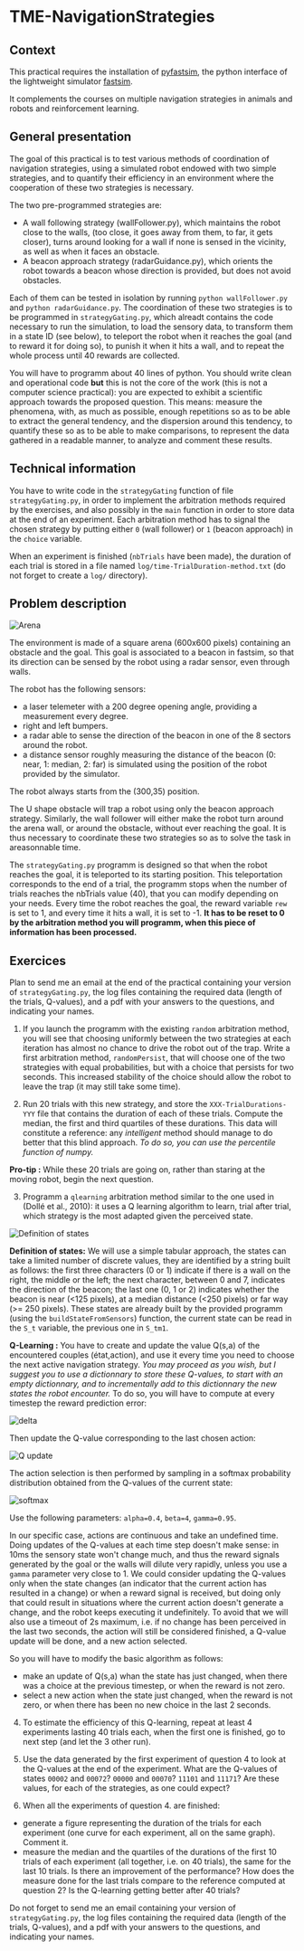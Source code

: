 # TME-NavigationStrategies

## Context

This practical requires the installation of [pyfastsim](https://github.com/alexendy/pyfastsim), the python interface of the lightweight simulator [fastsim](https://github.com/jbmouret/libfastsim).

It complements the courses on multiple navigation strategies in animals and robots and reinforcement learning.

## General presentation

The goal of this practical is to test various methods of coordination of navigation strategies, using a simulated robot endowed with two simple strategies, and to quantify their efficiency in an environment where the cooperation of these two strategies is necessary.

The two pre-programmed strategies are:
* A wall following strategy (wallFollower.py), which maintains the robot close to the walls, (too close, it goes away from them, to far, it gets closer), turns around looking for a wall if none is sensed in the vicinity, as well as when it faces an obstacle.
* A beacon approach strategy (radarGuidance.py), which orients the robot towards a beacon whose direction is provided, but does not avoid obstacles.

Each of them can be tested in isolation by running ```python wallFollower.py``` and ```python radarGuidance.py```. The coordination of these two strategies is to be programmed in ```strategyGating.py```, which alreadt contains the code necessary to run the simulation, to load the sensory data, to transform them in a state ID (see below), to teleport the robot when it reaches the goal (and to reward it for doing so), to punish it when it hits a wall, and to repeat the whole process until 40 rewards are collected.

You will have to programm about 40 lines of python. You should write clean and operational code **but** this is not the core of the work (this is not a computer science practical): you are expected to exhibit a scientific approach towards the proposed question. This means: measure the phenomena, with, as much as possible, enough repetitions so as to be able to extract the general tendency, and the dispersion around this tendency, to quantify these so as to be able to make comparisons, to represent the data gathered in a readable manner, to analyze and comment these results.

## Technical information

You have to write code in the ```strategyGating``` function of file ```strategyGating.py```, in order to implement the arbitration methods required by the exercises, and also possibly in the ```main``` function in order to store data at the end of an experiment. Each arbitration method has to signal the chosen strategy by putting either ```0``` (wall follower) or ```1``` (beacon approach) in the ```choice``` variable.

When an experiment is finished (```nbTrials``` have been made), the duration of each trial is stored in a file named ```log/time-TrialDuration-method.txt``` (do not forget to create a ```log/``` directory).

## Problem description

![Arena](entonnoir2.png)

The environment is made of a square arena (600x600 pixels) containing an obstacle and the goal. This goal is associated to a beacon in fastsim, so that its direction can be sensed by the robot using a radar sensor, even through walls.

The robot has the following sensors:
- a laser telemeter with a 200 degree opening angle, providing a measurement every degree.
- right and left bumpers.
- a radar able to sense the direction of the beacon in one of the 8 sectors around the robot.
- a distance sensor roughly measuring the distance of the beacon (0: near, 1: median, 2: far) is simulated using the position of the robot provided by the simulator.

The robot always starts from the (300,35) position.

The U shape obstacle will trap a robot using only the beacon approach strategy.
Similarly, the wall follower will either make the robot turn around the arena wall, or around the obstacle, without ever reaching the goal. It is thus necessary to coordinate these two strategies so as to solve the task in areasonnable time.

The ```strategyGating.py``` programm is designed so that when the robot reaches the goal, it is teleported to its starting position. This teleportation corresponds to the end of a trial, the programm stops when the number of trials reaches the nbTrials value (40), that you can modify depending on your needs. Every time the robot reaches the goal, the reward variable ```rew``` is set to 1, and every time it hits a wall, it is set to -1. **It has to be reset to 0 by the arbitration method you will programm, when this piece of information has been processed.**

## Exercices

Plan to send me an email at the end of the practical containing your version of ```strategyGating.py```, the log files containing the required data (length of the trials, Q-values), and a pdf with your answers to the questions, and indicating your names.

1. If you launch the programm with the existing ```random``` arbitration method, you will see that choosing uniformly between the two strategies at each iteration has almost no chance to drive the robot out of the trap. Write a first arbitration method, ```randomPersist```, that will choose one of the two strategies with equal probabilities, but with a choice that persists for two seconds. This increased stability of the choice should allow the robot to leave the trap (it may still take some time).

2. Run 20 trials with this new strategy, and store the ```XXX-TrialDurations-YYY``` file that contains the duration of each of these trials. Compute the median, the first and third quartiles of these durations. This data will constitute a reference: any *intelligent* method should manage to do better that this blind approach. *To do so, you can use the percentile function of numpy.*

**Pro-tip :** While these 20 trials are going on, rather than staring at the moving robot, begin the next question.

3. Programm a ```qlearning``` arbitration method similar to the one used in (Dollé et al., 2010): it uses a Q learning algorithm to learn, trial after trial, which strategy is the most adapted given the perceived state.

![Definition of states](FigStates.png)

**Definition of states:** We will use a simple tabular approach, the states can take a limited number of discrete values, they are identified by a string built as follows: the first three characters (0 or 1) indicate if there is a wall on the right, the middle or the left; the next character, between 0 and 7, indicates the direction of the beacon; the last one (0, 1 or 2) indicates whether the beacon is near (<125 pixels), at a median distance (<250 pixels) or far way (>= 250 pixels). These states are already built by the provided programm (using the ```buildStateFromSensors```) function, the current state can be read in the ```S_t``` variable, the previous one in ```S_tm1```.

**Q-Learning :** You have to create and update the value Q(s,a) of the encountered couples (état,action), and use it every time you need to choose the next active navigation strategy. *You may proceed as you wish, but I suggest you to use a dictionnary to store these Q-values, to start with an empty dictionnary, and to incrementally add to this dictionnary the new states the robot encounter.*
To do so, you will have to compute at every timestep the reward prediction error:

![delta](RPE.png)

Then update the Q-value corresponding to the last chosen action:

![Q update](QUpdate.png)

The action selection is then performed by sampling in a softmax probability distribution obtained from the Q-values of the current state:

![softmax](Softmax.png)

Use the following parameters: ```alpha=0.4```, ```beta=4```, ```gamma=0.95```.

In our specific case, actions are continuous and take an undefined time. Doing updates of the Q-values at each time step doesn't make sense: in 10ms the sensory state won't change much, and thus the reward signals generated by the goal or the walls will dilute very rapidly, unless you use a ```gamma``` parameter very close to 1. We could consider updating the Q-values only when the state changes (an indicator that the current action has resulted in a change) or when a reward signal is received, but doing only that could result in situations where the current action doesn't generate a change, and the robot keeps executing it undefinitely. To avoid that we will also use a timeout of 2s maximum, i.e. if no change has been perceived in the last two seconds, the action will still be considered finished, a Q-value update will be done, and a new action selected.

So you will have to modify the basic algorithm as follows:
* make an update of Q(s,a) whan the state has just changed, when there was a choice at the previous timestep, or when the reward is not zero.
* select a new action when the state just changed, when the reward is not zero, or when there has been no new choice in the last 2 seconds.

4. To estimate the efficiency of this Q-learning, repeat at least 4 experiments lasting 40 trials each, when the first one is finished, go to next step (and let the 3 other run).

5. Use the data generated by the first experiment of question 4 to look at the Q-values at the end of the experiment. What are the Q-values of states ```00002``` and ```00072```? ```00000``` and ```00070```? ```11101``` and ```11171```? Are these values, for each of the strategies, as one could expect?

6. When all the experiments of question 4. are finished:
* generate a figure representing the duration of the trials for each experiment (one curve for each experiment, all on the same graph). Comment it.
* measure the median and the quartiles of the durations of the first 10 trials of each experiment (all together, i.e. on 40 trials), the same for the last 10 trials. Is there an improvement of the performance? How does the measure done for the last trials compare to the reference computed at question 2? Is the Q-learning getting better after 40 trials?

Do not forget to send me an email containing your version of ```strategyGating.py```, the log files containing the required data (length of the trials, Q-values), and a pdf with your answers to the questions, and indicating your names.

